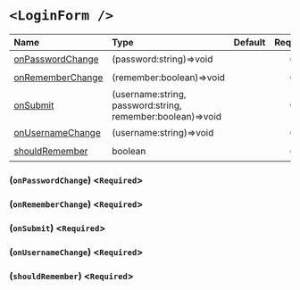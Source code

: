 # `<LoginForm />`

| Name        | Type           | Default  | Required  | Description  |
| :------------- |:-------------| :-----:| :-----:|:-------------:| 
| [onPasswordChange](#onPasswordChange) | (password:string)=>void |  | ✔️ |  |
| [onRememberChange](#onRememberChange) | (remember:boolean)=>void |  | ✔️ |  |
| [onSubmit](#onSubmit) | (username:string,<br/>password:string,<br/>remember:boolean)=>void |  | ✔️ |  |
| [onUsernameChange](#onUsernameChange) | (username:string)=>void |  | ✔️ |  |
| [shouldRemember](#shouldRemember) | boolean |  | ✔️ |  |

### \(`onPasswordChange`\)  \<`Required`\> 

### \(`onRememberChange`\)  \<`Required`\> 

### \(`onSubmit`\)  \<`Required`\> 

### \(`onUsernameChange`\)  \<`Required`\> 

### \(`shouldRemember`\)  \<`Required`\> 

